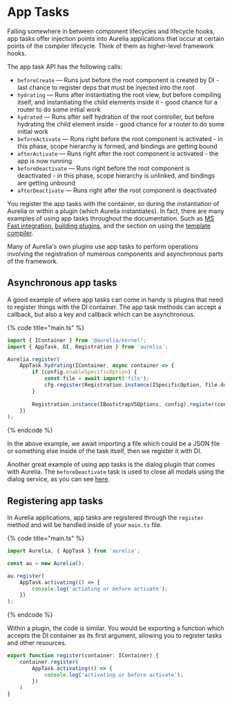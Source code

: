 # App Tasks

Falling somewhere in between component lifecycles and lifecycle hooks, app tasks offer injection points into Aurelia applications that occur at certain points of the compiler lifecycle. Think of them as higher-level framework hooks.

The app task API has the following calls:

* `beforeCreate` — Runs just before the root component is created by DI - last chance to register deps that must be injected into the root
* `hydrating` — Runs after instantiating the root view, but before compiling itself, and instantiating the child elements inside it - good chance for a router to do some initial work
* `hydrated` — Runs after self hydration of the root controller, but before hydrating the child element inside - good chance for a router to do some initial work
* `beforeActivate` — Runs right before the root component is activated - in this phase, scope hierarchy is formed, and bindings are getting bound
* `afterActivate` — Runs right after the root component is activated - the app is now running
* `beforeDeactivate` — Runs right before the root component is deactivated - in this phase, scope hierarchy is unlinked, and bindings are getting unbound
* `afterDeactivate` — Runs right after the root component is deactivated

You register the app tasks with the container, so during the instantiation of Aurelia or within a plugin (which Aurelia instantiates). In fact, there are many examples of using app tasks throughout the documentation. Such as [MS Fast integration](../reference/examples/integration/ms-fast.md), [building plugins](../developer-guides/building-plugins.md), and the section on using the [template compiler](../developer-guides/scenarios/the-template-compiler.md).

Many of Aurelia's own plugins use app tasks to perform operations involving the registration of numerous components and asynchronous parts of the framework.

## Asynchronous app tasks

A good example of where app tasks can come in handy is plugins that need to register things with the DI container. The app task methods can accept a callback, but also a key and callback which can be asynchronous.

{% code title="main.ts" %}
```typescript
import { IContainer } from '@aurelia/kernel';
import { AppTask, DI, Registration } from 'aurelia';

Aurelia.register(
    AppTask.hydrating(IContainer, async container => {
        if (config.enableSpecificOption) {
            const file = await import('file');
            cfg.register(Registration.instance(ISpecificOption, file.do());
        }
        
        Registration.instance(IBootstrapV5Options, config).register(container);
    })
);
```
{% endcode %}

In the above example, we await importing a file which could be a JSON file or something else inside of the task itself, then we register it with DI.

Another great example of using app tasks is the dialog plugin that comes with Aurelia. The `beforeDeactivate` task is used to close all modals using the dialog service, as you can see [here](../../../packages/runtime-html/src/plugins/dialog/dialog-service.ts#L55).

## Registering app tasks

In Aurelia applications, app tasks are registered through the `register` method and will be handled inside of your `main.ts` file.

{% code title="main.ts" %}
```typescript
import Aurelia, { AppTask } from 'aurelia';

const au = new Aurelia();

au.register(
    AppTask.activating(() => {
        console.log('actiating or before activate');
    })
);
```
{% endcode %}

Within a plugin, the code is similar. You would be exporting a function which accepts the DI container as its first argument, allowing you to register tasks and other resources.

```typescript
export function register(container: IContainer) {
    container.register(
        AppTask.activating(() => {
            console.log('activating or before activate');
        })
    )
}
```
